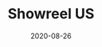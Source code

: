 ---
title: Showreel US
layout: post
modal-id: 1a
date: 2020-08-26
thumbnail: showreel.png
video: https://www.youtube.com/watch?v=dcYKern_BdQ
alt: Showreel
category: video
description: Showreel
---
